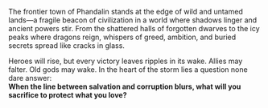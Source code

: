 The frontier town of Phandalin stands at the edge of wild and untamed lands—a fragile beacon of civilization in a world where shadows linger and ancient powers stir. From the shattered halls of forgotten dwarves to the icy peaks where dragons reign, whispers of greed, ambition, and buried secrets spread like cracks in glass.

Heroes will rise, but every victory leaves ripples in its wake. Allies may falter. Old gods may wake. In the heart of the storm lies a question none dare answer:  
**When the line between salvation and corruption blurs, what will you sacrifice to protect what you love?**